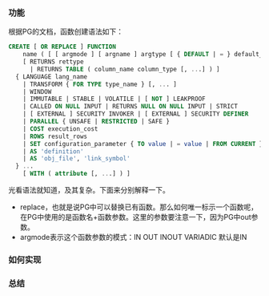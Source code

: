 ### 功能
根据PG的文档，函数创建语法如下：
```sql
CREATE [ OR REPLACE ] FUNCTION
    name ( [ [ argmode ] [ argname ] argtype [ { DEFAULT | = } default_expr ] [, ...] ] )
    [ RETURNS rettype
      | RETURNS TABLE ( column_name column_type [, ...] ) ]
  { LANGUAGE lang_name
    | TRANSFORM { FOR TYPE type_name } [, ... ]
    | WINDOW
    | IMMUTABLE | STABLE | VOLATILE | [ NOT ] LEAKPROOF
    | CALLED ON NULL INPUT | RETURNS NULL ON NULL INPUT | STRICT
    | [ EXTERNAL ] SECURITY INVOKER | [ EXTERNAL ] SECURITY DEFINER
    | PARALLEL { UNSAFE | RESTRICTED | SAFE }
    | COST execution_cost
    | ROWS result_rows
    | SET configuration_parameter { TO value | = value | FROM CURRENT }
    | AS 'definition'
    | AS 'obj_file', 'link_symbol'
  } ...
    [ WITH ( attribute [, ...] ) ]
```
光看语法就知道，及其复杂。下面来分别解释一下。
+ replace，也就是说PG中可以替换已有函数。那么如何唯一标示一个函数呢，在PG中使用的是函数名+函数参数。这里的参数要注意一下，因为PG中out参数。
+ argmode表示这个函数参数的模式：IN OUT INOUT VARIADIC 默认是IN
### 如何实现
### 总结